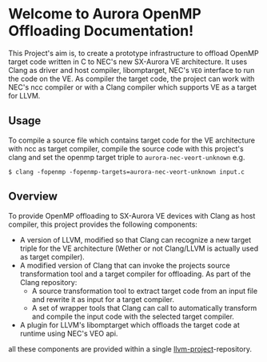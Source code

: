 # Welcome to Aurora OpenMP Offloading Documentation!

This Project's aim is, to create a prototype infrastructure to offload
OpenMP target code written in C to NEC's new SX-Aurora VE architecture.
It uses Clang as driver and host compiler, libomptarget, NEC's `VEO`
interface to run the code on the VE. As compiler the target code, the
project can work with NEC's ncc compiler or with a Clang compiler which
supports VE as a target for LLVM.

## Usage

To compile a source file which contains target code for the VE
architecture with ncc as target compiler, compile the source code with
this project's clang and set the openmp target triple to
`aurora-nec-veort-unknown` e.g.

``` {.sourceCode .console}
$ clang -fopenmp -fopenmp-targets=aurora-nec-veort-unknown input.c
```

## Overview

To provide OpenMP offloading to SX-Aurora VE devices with Clang as host
compiler, this project provides the following components:

-   A version of LLVM, modified so that Clang can recognize a new target
    triple for the VE architecture (Wether or not Clang/LLVM is actually
    used as target compiler).
-   A modified version of Clang that can invoke the projects source
    transformation tool and a target compiler for offloading. As part of
    the Clang repository:
    -   A source transformation tool to extract target code from an
        input file and rewrite it as input for a target compiler.
    -   A set of wrapper tools that Clang can call to automatically
        transform and compile the input code with the selected target
        compiler.
-   A plugin for LLVM's libomptarget which offloads the target code at
    runtime using NEC's VEO api.

all these components are provided within a single
[llvm-project](https://github.com/rwth-hpc/llvm-project)-repository.
